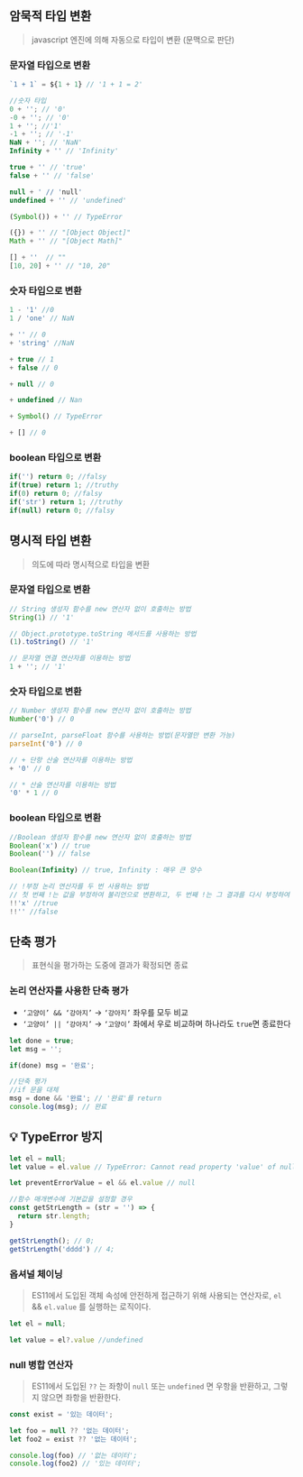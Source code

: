 ## 암묵적 타입 변환


> javascript 엔진에 의해 자동으로 타입이 변환 (문맥으로 판단)
>

### 문자열 타입으로 변환

```jsx
`1 + 1` = ${1 + 1} // '1 + 1 = 2'

//숫자 타입
0 + ''; // '0'
-0 + ''; // '0'
1 + ''; //'1'
-1 + ''; // '-1'
NaN + ''; // 'NaN'
Infinity + '' // 'Infinity'

true + '' // 'true'
false + '' // 'false'

null + ' // 'null'
undefined + '' // 'undefined'

(Symbol()) + '' // TypeError

({}) + '' // "[Object Object]"
Math + '' // "[Object Math]"

[] + ''  // ""
[10, 20] + '' // "10, 20"
```

### 숫자 타입으로 변환

```jsx
1 - '1' //0
1 / 'one' // NaN

+ '' // 0
+ 'string' //NaN

+ true // 1
+ false // 0

+ null // 0

+ undefined // Nan

+ Symbol() // TypeError

+ [] // 0
```

### boolean 타입으로 변환

```jsx
if('') return 0; //falsy
if(true) return 1; //truthy
if(0) return 0; //falsy
if('str') return 1; //truthy
if(null) return 0; //falsy
```

## 명시적 타입 변환


> 의도에 따라 명시적으로 타입을 변환
>

### 문자열 타입으로 변환

```jsx
// String 생성자 함수를 new 연산자 없이 호출하는 방법
String(1) // '1'

// Object.prototype.toString 메서드를 사용하는 방법
(1).toString() // '1'

// 문자열 연결 연산자를 이용하는 방법
1 + ''; // '1'
```

### 숫자 타입으로 변환

```jsx
// Number 생성자 함수를 new 연산자 없이 호출하는 방법
Number('0') // 0

// parseInt, parseFloat 함수를 사용하는 방법(문자열만 변환 가능)
parseInt('0') // 0

// + 단항 산술 연산자를 이용하는 방법
+ '0' // 0

// * 산술 연산자를 이용하는 방법
'0' * 1 // 0
```

### boolean 타입으로 변환

```jsx
//Boolean 생성자 함수를 new 연산자 없이 호출하는 방법
Boolean('x') // true
Boolean('') // false

Boolean(Infinity) // true, Infinity : 매우 큰 양수

// !부정 논리 연산자를 두 번 사용하는 방법
// 첫 번째 !는 값을 부정하여 불리언으로 변환하고, 두 번째 !는 그 결과를 다시 부정하여 원래의 논리값
!!'x' //true
!!'' //false
```

## 단축 평가


> 표현식을 평가하는 도중에 결과가 확정되면 종료
>

### 논리 연산자를 사용한 단축 평가

- `‘고양이’ && ‘강아지’`  → `‘강아지’`  좌우를 모두 비교
- `‘고양이’ || ‘강아지’`  → `‘고양이’` 좌에서 우로 비교하며 하나라도 `true`면 종료한다

```jsx
let done = true;
let msg = '';

if(done) msg = '완료';

//단축 평가
//if 문을 대체
msg = done && '완료'; // '완료'를 return
console.log(msg); // 완료
```

## 💡 TypeError 방지

```jsx
let el = null;
let value = el.value // TypeError: Cannot read property 'value' of null

let preventErrorValue = el && el.value // null
```

```jsx
//함수 매개변수에 기본값을 설정할 경우
const getStrLength = (str = '') => {
  return str.length;
}

getStrLength(); // 0;
getStrLength('dddd') // 4;
```

### 옵셔널 체이닝

> ES11에서 도입된 객체 속성에 안전하게 접근하기 위해 사용되는 연산자로, `el` && `el.value` 를 실행하는 로직이다.
>

```jsx
let el = null;

let value = el?.value //undefined
```

### null 병합 연산자

> ES11에서 도입된 `??` 는 좌항이 `null` 또는 `undefined` 면 우항을 반환하고, 그렇지 않으면 좌항을 반환한다.
>

```jsx
const exist = '있는 데이터';

let foo = null ?? '없는 데이터';
let foo2 = exist ?? '없는 데이터';

console.log(foo) // '없는 데이터';
console.log(foo2) // '있는 데이터';
```